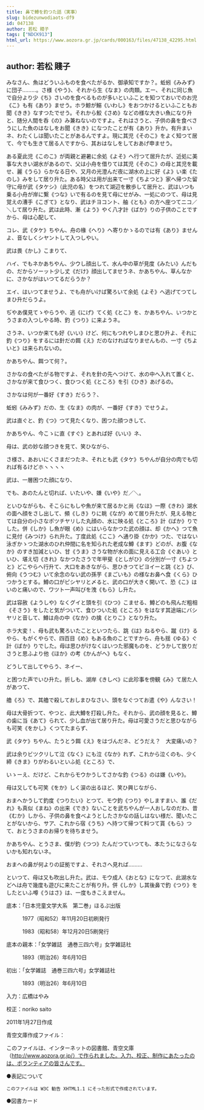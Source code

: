```yaml
---
title: 鼻で鱒を釣つた話（実事）
slug: bidezunwodiaots-df9
id: 047138
author: 若松 賤子
tags: ["NDCK913"]
html_url: https://www.aozora.gr.jp/cards/000163/files/47138_42295.html
---
```


## author: 若松 賤子

みなさん、魚はどういふものを食べたがるか、御承知ですか？。蚯蚓《みみず》に団子………。さ様《やう》、それから生《なま》の肉類。エー、それに同じ魚で自分より少《ち》さいのを食べるものが多いといふことを知つておいでのお児《こ》も有《あり》ませう。ホラ鯨が鰯《いわし》をおつかけるといふこともお聞《きき》なすつたでせう。それから鮫《さめ》などの様な大きい魚になり升と、随分人間を呑《の》み兼ねないのですよ。それはさうと、子供の鼻を食べさうにした魚のはなしをお聞《きき》になつたことが有《あり》升か。有升まいネ、わたくしは聞いたことがあるんですよ。現に其児《そのこ》をよく知つて居て、今でも生きて居る人ですから、其おはなしをしておあげ申ませう。

ある夏此児《このこ》が両親と避暑に余処《よそ》へ行つて居升たが、近処に美事な大きい湖水があるので、父は小舟を借りては其児《そのこ》の母と其児を載せ、麗《うら》らかなる日や、又月の光澄んだ夜に湖水の上に好《よ》い楽《たのし》みをして居り升た。ある時父は用が出来て一寸《ちよつと》家へ帰つた留守に母が武《タケシ》（此児の名）をつれて湖辺を散歩して居升と、武はいつも乗る小舟が岸に繋《つな》いで有るのを見て母にせがみ、一処にのつて、母は見覚えの漕手《こぎて》となり、武はチヨコント、舳《とも》の方へ座つてニコ／＼して居り升た。武は此時、漸《よう》やく八才計《ばか》りの子供のことですから、母は心配して、


コレ、武《タケ》ちやん、舟の椽《へり》へ寄りかゝるのでは有《あり》ませんよ、音なしくシヤントして入つしやい。



武は畏《かし》こまりて、


ハイ、でもネかあちやん、少ウし顔出して、水ん中の草が見度《みたい》んだもの、だからソーット少し丈《だけ》顔出してませうネ、かあちやん、草んなかに、さかながはいつてるだらうか？

エイ、はいつてませうよ、でも舟がいけば驚ろいて余処《よそ》へ逃げてつてしまひ升だらうよ。

ぢやあ僕見てゝやらうや、逃《にげ》てく処《とこ》を、かあちやん、いつかとうさまの入つしやる時、釣《つり》に来ようネ。

さうネ、いつか来ても好《いい》けど、何にもつれやしまひと思ひ升よ、それに釣《つり》をするには針だの餌《え》だのなければなりませんもの、一寸《ちよいと》は来られないの。

かあちやん、餌つて何？。

さかなの食べたがる物ですよ、それを針の先へつけて、水の中へ入れて置くと、さかなが来て食ひつく、食ひつく処《ところ》を引《ひき》あげるの。

さかなは何が一番好《すき》だらう？、

蚯蚓《みみず》だの、生《なま》の肉が、一番好《すき》でせうよ。



武は直ぐと、釣《つ》つて見たくなり、困つた顔つきして、


かあちやん、今こゝに直《すぐ》とあれば好《いい》ネ、



母は、武の妙な顔つきを見て、笑ひながら、


さ様さ、あおいにくさまだつたネ、それとも武《タケ》ちやんが自分の肉でも切れば有るけどホヽヽヽヽ



武は、一層困つた顔になり、


でも、あのたんと切れば、いたいや、嫌《いや》だ／＼。



といひながらも、そこらにもしや魚が来て居るかと尚《なほ》一際《きわ》湖水の面へ顔をさし出して、頻《しき》りに眺《なが》めて居り升たが、見える物とては自分の小さなポツチヤリした丸顔の、水に映る処《ところ》計《ばか》りでした。併《しか》し魚が眼《め》にはいらなかつた武の顔は、却《かへ》つて魚に見付《みつけ》られ升た。丁度此処《ここ》へ通り掛《かか》つた、ではない泳ぎかゝつた湖水のひれ仲間に名を知られた老成な鱒《ます》どのが、お腹《なか》のすき加減といひ、甘《うま》さうな物が水の面に見える工合《ぐあい》といひ、堪え切《きれ》なかつたさうで年甲斐《としがひ》の分別が一寸《ちよつと》どこやらへ行升て、大口をあきながら、思ひきつてピヨイーと跳《と》び、俯向《うつむ》いて余念のない武の孫芋《まごいも》の様なお鼻へ食《くら》ひつかうとする。鱒の口がピシヤリと〆ると、武の口が大きく開いて、恐《こ》はいのと痛いので、ワツト一声叫びを洩《もら》し升た。

武は容赦《ようしや》なくグイと頭を引《ひつ》こませる、鱒どのも飛んだ粗相《そさう》をしたと気がついて、食ひついた処《ところ》をはなす其途端にバシヤリと音して、鱒は舟の中《なか》の擒《とりこ》となり升た。

ホラ大変！、母も武も驚ろいたことといつたら、跳《は》ねるやら、蹴《け》るやら、もがくやらで、四百目《め》もある魚のことですから、舟も揺《ゆる》ぐ計《ばか》りでした。母は思ひがけなくはいつた邪魔ものを、どうかして放りださうと思ふより他《ほか》の考《かんがへ》もなく、


どうして出してやらう、ネイー、



と困つた声でいひ升た。折しも、湖岸《きしべ》に此珍事を傍観《み》て居た人があつて、


艪《ろ》で、其艪で殺しておしまひなさい、頭をなぐつてお遣《や》んなさい！



母は大骨折つて、やつと、此大鱒を打殺し升た。それから、武の顔を見ると、鱒の歯に当《あて》られて、少し血が出て居り升た。母は可愛さうだと思ひながらも可笑《をかし》くつてたまらず、


武《タケ》ちやん、たうとう餌《え》をはづんだネ、どうだえ？　大変痛いの？



武は余りビツクリして泣《なく》にも泣《なか》れず、これから泣くのも、少く締《きま》りがわるいといふ処《ところ》で、


いゝーえ、だけど、これからモウかうしてさかな釣《つる》のは嫌《いや》。



母は又しても可笑《をか》しく涙の出るほど、笑ひ興じながら、


おまへかうして釣度《つりたい》とつて、モウ釣《つり》やしますまい、誰《だれ》も真似《まね》の出来《でき》ないことを武ちやんが一人おしなのだわ、昔《むか》しから、子供の鼻を食べようとしたさかなの話しはない様だ、聞いたことがないから、サア、これから宿《うち》へ持つて帰つて料つて貰《もら》つて、おとうさまのお帰りを待ちませう。

かあちやん、とうさま、僕が釣《つつ》たんだつていつても、本たうになさらないかも知れないネ。

おまへの鼻が何よりの証拠ですよ、それさへ見れば………



といつて、母は又も吹出し升た。武は、モウ成人《おとな》になつて、此湖水などへは舟で幾度も遊びに来たことが有り升。併《しか》し其後鼻で釣《つり》をしたといふ噂《うはさ》は、一度もきこえません。













底本：「日本児童文学大系　第二巻」ほるぷ出版

　　　1977（昭和52）年11月20日初刷発行

　　　1983（昭和58）年12月20日5刷発行

底本の親本：「女学雑誌　通巻三四六号」女学雑誌社

　　　1893（明治26）年6月10日

初出：「女学雑誌　通巻三四六号」女学雑誌社

　　　1893（明治26）年6月10日

入力：広橋はやみ

校正：noriko saito

2011年1月27日作成

青空文庫作成ファイル：

このファイルは、インターネットの図書館、青空文庫（http://www.aozora.gr.jp/）で作られました。入力、校正、制作にあたったのは、ボランティアの皆さんです。











●表記について


	このファイルは W3C 勧告 XHTML1.1 にそった形式で作成されています。







●図書カード